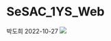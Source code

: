 # SeSAC_1YS_Web

박도희
2022-10-27
<img src="https://img.shields.io/badge/GitBook-#3884FF?style=flat&logo=GitBook&logoColor=white"/>
